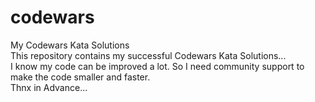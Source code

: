 # codewars
My Codewars Kata Solutions<br/>
This repository contains my successful Codewars Kata Solutions...<br/>
I know my code can be improved a lot. So I need community support to make the code smaller and faster.<br/>
Thnx in Advance...
